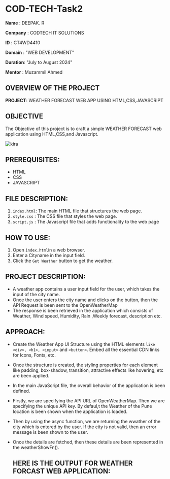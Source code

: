 # COD-TECH-Task2

**Name**    : DEEPAK. R

**Company** : CODTECH IT SOLUTIONS

**ID**      : CT4WD4410

**Domain**  : "WEB DEVELOPMENT"

**Duration**: "July to August 2024"

**Mentor**  :  Muzammil Ahmed 

## OVERVIEW OF THE PROJECT
**PROJECT**: WEATHER FORECAST WEB APP USING HTML,CSS,JAVASCRIPT

## OBJECTIVE
The Objective of this project is to craft a simple WEATHER FORECAST  web application using HTML,CSS,and Javascript.

![kira](https://github.com/user-attachments/assets/18d07ff4-ed82-413b-8ff3-36b2b19225a4)


## PREREQUISITES:
- HTML
- CSS
- JAVASCRIPT
 
## FILE DESCRIPTION:
1. `index.html`: The main HTML file that structures the web page.
2. `style.css` :  The CSS file that styles the web page.
3. `script.js` :  The Javascript file that adds functionality to the web page

## HOW TO USE:
1.  Open `index.html`in a web browser.
2. Enter a  Cityname in the input field.
3. Click the `Get Weather` button to get the weather.

## PROJECT DESCRIPTION:
- A weather app contains a user input field for the user, which takes the input of the city name.
- Once the user enters the city name and clicks on the button, then the API Request is been sent to the OpenWeatherMap
- The response is been retrieved in the application which consists of Weather, Wind speed, Humidity, Rain ,Weekly forecast, description etc.

## APPROACH:
- Create the Weather App UI Structure using the HTML elements `like <div>, <h1>, <input>` and `<button>`. Embed all the essential CDN links for Icons, Fonts, etc.
- Once the structure is created, the styling properties for each element like padding, box-shadow, transition, attractive effects like hovering, etc are been applied.
- In the main JavaScript file, the overall behavior of the application is been defined.
- Firstly, we are specifying the API URL of OpenWeatherMap. Then we are specifying the unique API key. By defaul,t the Weather of the Pune location is been shown when the application is loaded.
- Then by using the async function, we are returning the wwather of the city which is entered by the user. If the city is not valid, then an error message is been shown to the user.
- Once the details are fetched, then these details are been represented in the weatherShowFn().

  ## HERE IS THE OUTPUT FOR WEATHER FORCAST WEB APPLICATION:
